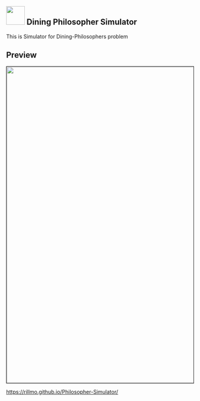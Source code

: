 ## <img src="https://github.com/Rillmo/Philosopher-Simulator/assets/51233626/6688cfbf-a778-4d29-8427-4b3db89f124e" width="50px">  Dining Philosopher Simulator

This is Simulator for Dining-Philosophers problem

## Preview
<img style="border:1px solid black;" width="852" src="https://github.com/Rillmo/Philosopher-Simulator/assets/51233626/804d1c7e-7295-438d-b832-93628f8445c4">

https://rillmo.github.io/Philosopher-Simulator/
